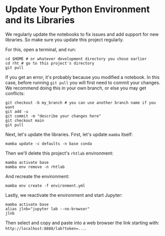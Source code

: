 # Update Your Python Environment and its Libraries

We regularly update the notebooks to fix issues and add support for new libraries. 
So make sure you update this project regularly.

For this, open a terminal, and run:

    cd $HOME # or whatever development directory you chose earlier
    cd rht # go to this project's directory
    git pull

If you get an error, it's probably because you modified a notebook. 
In this case, before running `git pull` you will first need to commit your changes. 
We recommend doing this in your own branch, or else you may get conflicts:

    git checkout -b my_branch # you can use another branch name if you want
    git add -u
    git commit -m "describe your changes here"
    git checkout main
    git pull

Next, let's update the libraries. First, let's update `mamba` itself:

    mamba update -c defaults -n base conda

Then we'll delete this project's `rhtlab` environment:

    mamba activate base
    mamba env remove -n rhtlab

And recreate the environment:

    mamba env create -f environment.yml

Lastly, we reactivate the environment and start Jupyter:

    mamba activate base
    alias jlnb="jupyter lab --no-browser"
    jlnb

Then select and copy and paste into a web browser the link starting with: `http://localhost:8888/lab?token=...`.